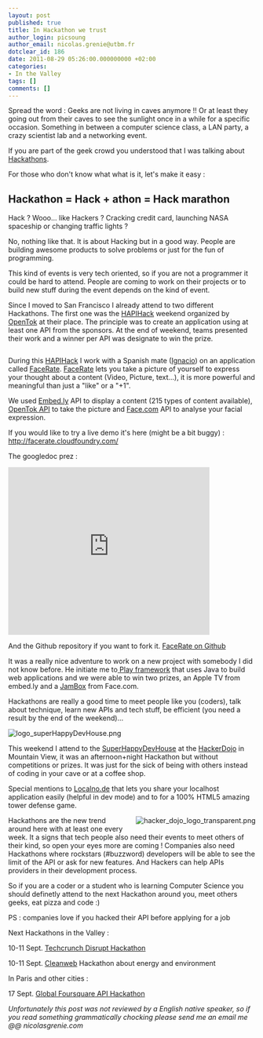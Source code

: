 ```yaml
---
layout: post
published: true
title: In Hackathon we trust
author_login: picsoung
author_email: nicolas.grenie@utbm.fr
dotclear_id: 186
date: 2011-08-29 05:26:00.000000000 +02:00
categories:
- In the Valley
tags: []
comments: []
---
```

<p>Spread the word : Geeks are not living in caves anymore !! Or at least they going out from their caves to see the sunlight once in a while for a specific occasion. Something in between a computer science class, a LAN party, a crazy scientist lab and a networking event.</p>


<p>If you are part of the geek crowd you understood that I was talking about <a href="http://en.wikipedia.org/wiki/Hackathon" hreflang="en" title="Hackathon">Hackathons</a>.</p>


<p>For those who don't know what what is it, let's make it easy :</p>


<h2>Hackathon = Hack + athon = Hack marathon</h2>


<p>Hack ? Wooo... like Hackers ? Cracking credit card, launching NASA spaceship or changing traffic lights ?</p>


<p>No, nothing like that. It is about Hacking but in a good way. People are building awesome products to solve problems or just for the fun of programming.</p>


<p>This kind of events is very tech oriented, so if you are not a programmer it could be hard to attend.
People are coming to work on their projects or to build new stuff during the event depends on the kind of event.</p>


<p>Since I moved to San Francisco I already attend to two different Hackathons. The first one was the <a href="http://hapihack.com" hreflang="en" title="HAPIHack">HAPIHack</a> weekend organized by <a href="www.tokbox.com/opentok/api" hreflang="en" title="Opentok">OpenTok</a> at their place. The principle was to create an application using at least one API from the sponsors. At the end of weekend, teams presented their work and a winner per API was designate to win the prize.</p>


<p><img src="http://hapihack.com/img/logo.png" alt="" /></p>


<p>During this <a href="http://hapihack.com" hreflang="en" title="HAPIHack">HAPIHack</a> I work with a Spanish mate (<a href="http://twitter.com/plunchete" hreflang="en" title="Plunchete">Ignacio</a>) on an application called <a href="http://facerate.cloudfoundry.com/" hreflang="en" title="FaceRate">FaceRate</a>. <a href="http://facerate.cloudfoundry.com/" hreflang="en" title="FaceRate">FaceRate</a> lets you take a picture of yourself to express your thought about a content (Video, Picture, text...), it is more powerful and meaningful than just a "like" or a "+1".</p>


<p>We used <a href="http://embed.ly" hreflang="en" title="Embed.ly">Embed.ly</a> API to display a content (215 types of content available), <a href="www.tokbox.com/opentok/api" hreflang="en" title="OpenTok API">OpenTok API</a> to take the picture and <a href="http://face.com/" hreflang="en" title="Face.com">Face.com</a> API to analyse your facial expression.</p>


<p>If you would like to try a live demo it's here (might be a bit buggy) : <a href="http://facerate.cloudfoundry.com/">http://facerate.cloudfoundry.com/</a></p>


<p>The googledoc prez :</p>

<iframe src="https://docs.google.com/present/embed?id=dzz485g_10hw78c8hs" frameborder="0" width="410" height="342"></iframe>




<p>And the Github repository if you want to fork it. <a href="https://github.com/picsoung/FaceRate" hreflang="en" title="FaceRate on GitHub">FaceRate on Github</a></p>


<p>It was a really nice adventure to work on a new project with somebody I did not know before. He initiate me to<a href="http://playframework.com" hreflang="en"> Play framework</a> that uses Java to build web applications and we were able to win two prizes, an Apple TV from embed.ly and a <a href="http://www.jawbone.com/speakers/jambox/overview" hreflang="en" title="Jambox">JamBox</a> from Face.com.</p>


<p>Hackathons are really a good time to meet people like you (coders), talk about technique, learn new APIs and tech stuff, be efficient (you need a result by the end of the weekend)...</p>


<p><img src="/public/illus_billets/.logo_superHappyDevHouse_m.jpg" alt="logo_superHappyDevHouse.png" title="logo_superHappyDevHouse.png, sept. 2011" /></p>


<p>This weekend I attend to the <a href="http://superhappydevhouse.org" hreflang="en" title="SuperHappyDevHouse">SuperHappyDevHouse</a> at the <a href="http://hackerdojo.com" title="HackerDojo">HackerDojo</a> in Mountain View, it was an afternoon+night Hackathon but without competitions or prizes. It was just for the sick of being with others instead of coding in your cave or at a coffee shop.</p>


<p>Special mentions to <a href="http://localno.de/" hreflang="en" title="Localno.de">Localno.de</a> that lets you share your localhost application easily (helpful in dev mode) and to <a href="http://popstardefense.com/play?s" hreflang="en" title="PopStar Defense"></a> for a 100% HTML5 amazing tower defense game.</p>


<p><img src="/public/illus_billets/hacker_dojo_logo_transparent.png" alt="hacker_dojo_logo_transparent.png" style="float:right; margin: 0 0 1em 1em;" title="hacker_dojo_logo_transparent.png, sept. 2011" /></p>


<p>Hackathons are the new trend around here with at least one every week. It a signs that tech people also need their events to meet others of their kind, so open your eyes more are coming ! Companies also need Hackathons where rockstars (#buzzword) developers will be able to see the limit of the API or ask for new features. And Hackers can help APIs providers in their development process.</p>


<p>So if you are a coder or a student who is learning Computer Science you should definetly attend to the next Hackathon around you, meet others geeks, eat pizza and code :)</p>


<p>PS : companies love if you hacked their API before applying for a job</p>


<p>Next Hackathons in the Valley :</p>


<p>10-11 Sept. <a href="http://plancast.com/p/5rq3/techcrunch-disrupt-sf-hackathon">Techcrunch Disrupt Hackathon</a></p>


<p>10-11 Sept. <a href="http://cleanwebhack.com/hackathon/" hreflang="en">Cleanweb</a> Hackathon about energy and environment</p>


<p>In Paris and other cities :</p>


<p>17 Sept. <a href="www.meetup.com/foursquare-API/" hreflang="en">Global Foursquare API Hackathon</a></p>


<p><em>Unfortunately this post was not reviewed by a English native speaker, so if you read something grammatically chocking please send me an email me @@ nicolasgrenie.com</em></p>
